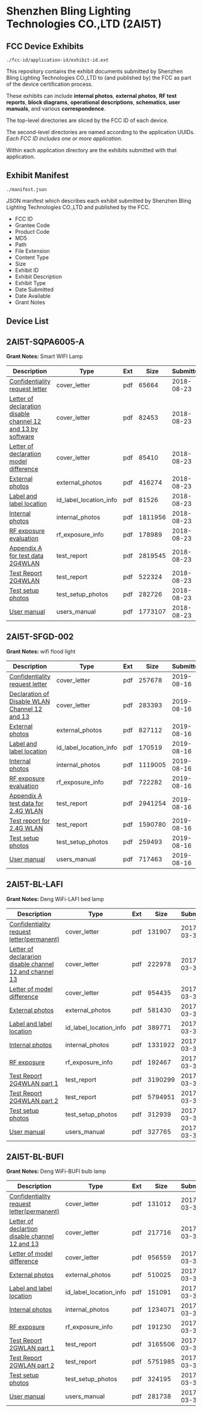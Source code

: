 # Shenzhen Bling Lighting Technologies CO.,LTD (2AI5T)
## FCC Device Exhibits

```
./fcc-id/application-id/exhibit-id.ext
```

This repository contains the exhibit documents submitted by Shenzhen Bling Lighting Technologies CO.,LTD to (and published by) the FCC as part of the device certification process.

These exhibits can include **internal photos**, **external photos**, **RF test reports**, **block diagrams**, **operational descriptions**, **schematics**, **user manuals**, and various **correspondence**.

The top-level directories are sliced by the FCC ID of each device.

The second-level directories are named according to the application UUIDs. *Each FCC ID includes one or more application.*

Within each application directory are the exhibits submitted with that application. 

## Exhibit Manifest

```
./manifest.json
```

JSON manifest which describes each exhibit submitted by Shenzhen Bling Lighting Technologies CO.,LTD and published by the FCC.

- FCC ID
- Grantee Code
- Product Code
- MD5
- Path
- File Extension
- Content Type
- Size
- Exhibit ID
- Exhibit Description
- Exhibit Type
- Date Submitted
- Date Available
- Grant Notes

## Device List
## 2AI5T-SQPA6005-A
**Grant Notes:** Smart WIFI Lamp

| Description | Type | Ext | Size | Submitted | Available |
| ----------- | ---- | --- | ---- | --------- | --------- |
| [Confidentiality request letter](2AI5T-SQPA6005-A/d98662c6bab012a59fd8359e9b37725c/3974075.pdf) | cover_letter | pdf | 65664 | 2018-08-23 | 2018-08-23 |
| [Letter of declaration disable channel 12 and 13 by software](2AI5T-SQPA6005-A/d98662c6bab012a59fd8359e9b37725c/3974079.pdf) | cover_letter | pdf | 82453 | 2018-08-23 | 2018-08-23 |
| [Letter of declaration model difference](2AI5T-SQPA6005-A/d98662c6bab012a59fd8359e9b37725c/3974080.pdf) | cover_letter | pdf | 85410 | 2018-08-23 | 2018-08-23 |
| [External photos](2AI5T-SQPA6005-A/d98662c6bab012a59fd8359e9b37725c/3974076.pdf) | external_photos | pdf | 416274 | 2018-08-23 | 2018-08-23 |
| [Label and label location](2AI5T-SQPA6005-A/d98662c6bab012a59fd8359e9b37725c/3974078.pdf) | id_label_location_info | pdf | 81526 | 2018-08-23 | 2018-08-23 |
| [Internal photos](2AI5T-SQPA6005-A/d98662c6bab012a59fd8359e9b37725c/3974077.pdf) | internal_photos | pdf | 1811956 | 2018-08-23 | 2018-08-23 |
| [RF exposure evaluation](2AI5T-SQPA6005-A/d98662c6bab012a59fd8359e9b37725c/3974082.pdf) | rf_exposure_info | pdf | 178989 | 2018-08-23 | 2018-08-23 |
| [Appendix A for test data 2G4WLAN](2AI5T-SQPA6005-A/d98662c6bab012a59fd8359e9b37725c/3974073.pdf) | test_report | pdf | 2819545 | 2018-08-23 | 2018-08-23 |
| [Test Report 2G4WLAN](2AI5T-SQPA6005-A/d98662c6bab012a59fd8359e9b37725c/3974084.pdf) | test_report | pdf | 522324 | 2018-08-23 | 2018-08-23 |
| [Test setup photos](2AI5T-SQPA6005-A/d98662c6bab012a59fd8359e9b37725c/3974085.pdf) | test_setup_photos | pdf | 282726 | 2018-08-23 | 2018-08-23 |
| [User manual](2AI5T-SQPA6005-A/d98662c6bab012a59fd8359e9b37725c/3974086.pdf) | users_manual | pdf | 1773107 | 2018-08-23 | 2018-08-23 |
## 2AI5T-SFGD-002
**Grant Notes:** wifi flood light

| Description | Type | Ext | Size | Submitted | Available |
| ----------- | ---- | --- | ---- | --------- | --------- |
| [Confidentiality request letter](2AI5T-SFGD-002/915c764ecbc5c3f549891e02c912368a/4401571.pdf) | cover_letter | pdf | 257678 | 2019-08-16 | 2019-08-16 |
| [Declaration of Disable WLAN Channel 12 and 13](2AI5T-SFGD-002/915c764ecbc5c3f549891e02c912368a/4401572.pdf) | cover_letter | pdf | 283393 | 2019-08-16 | 2019-08-16 |
| [External photos](2AI5T-SFGD-002/915c764ecbc5c3f549891e02c912368a/4401573.pdf) | external_photos | pdf | 827112 | 2019-08-16 | 2019-08-16 |
| [Label and label location](2AI5T-SFGD-002/915c764ecbc5c3f549891e02c912368a/4401575.pdf) | id_label_location_info | pdf | 170519 | 2019-08-16 | 2019-08-16 |
| [Internal photos](2AI5T-SFGD-002/915c764ecbc5c3f549891e02c912368a/4401574.pdf) | internal_photos | pdf | 1119005 | 2019-08-16 | 2019-08-16 |
| [RF exposure evaluation](2AI5T-SFGD-002/915c764ecbc5c3f549891e02c912368a/4401577.pdf) | rf_exposure_info | pdf | 722282 | 2019-08-16 | 2019-08-16 |
| [Appendix A test data for 2.4G WLAN](2AI5T-SFGD-002/915c764ecbc5c3f549891e02c912368a/4401569.pdf) | test_report | pdf | 2941254 | 2019-08-16 | 2019-08-16 |
| [Test report for 2.4G WLAN](2AI5T-SFGD-002/915c764ecbc5c3f549891e02c912368a/4401579.pdf) | test_report | pdf | 1590780 | 2019-08-16 | 2019-08-16 |
| [Test setup photos](2AI5T-SFGD-002/915c764ecbc5c3f549891e02c912368a/4401580.pdf) | test_setup_photos | pdf | 259493 | 2019-08-16 | 2019-08-16 |
| [User manual](2AI5T-SFGD-002/915c764ecbc5c3f549891e02c912368a/4401581.pdf) | users_manual | pdf | 717463 | 2019-08-16 | 2019-08-16 |
## 2AI5T-BL-LAFI
**Grant Notes:** Deng WiFi-LAFI bed lamp

| Description | Type | Ext | Size | Submitted | Available |
| ----------- | ---- | --- | ---- | --------- | --------- |
| [Confidentiality request letter(permanent)](2AI5T-BL-LAFI/84886246efb063384bece3d15dce1b98/3338913.pdf) | cover_letter | pdf | 131907 | 2017-03-30 | 2017-03-30 |
| [Letter of declararion disable channel 12 and channel 13](2AI5T-BL-LAFI/84886246efb063384bece3d15dce1b98/3338918.pdf) | cover_letter | pdf | 222978 | 2017-03-30 | 2017-03-30 |
| [Letter of model difference](2AI5T-BL-LAFI/84886246efb063384bece3d15dce1b98/3338919.pdf) | cover_letter | pdf | 954435 | 2017-03-30 | 2017-03-30 |
| [External photos](2AI5T-BL-LAFI/84886246efb063384bece3d15dce1b98/3338914.pdf) | external_photos | pdf | 581430 | 2017-03-30 | 2017-03-30 |
| [Label and label location](2AI5T-BL-LAFI/84886246efb063384bece3d15dce1b98/3338917.pdf) | id_label_location_info | pdf | 389771 | 2017-03-30 | 2017-03-30 |
| [Internal photos](2AI5T-BL-LAFI/84886246efb063384bece3d15dce1b98/3338916.pdf) | internal_photos | pdf | 1331922 | 2017-03-30 | 2017-03-30 |
| [RF exposure](2AI5T-BL-LAFI/84886246efb063384bece3d15dce1b98/3338921.pdf) | rf_exposure_info | pdf | 192467 | 2017-03-30 | 2017-03-30 |
| [Test Report 2G4WLAN part 1](2AI5T-BL-LAFI/84886246efb063384bece3d15dce1b98/3338923.pdf) | test_report | pdf | 3190299 | 2017-03-30 | 2017-03-30 |
| [Test Report 2G4WLAN part 2](2AI5T-BL-LAFI/84886246efb063384bece3d15dce1b98/3338924.pdf) | test_report | pdf | 5794951 | 2017-03-30 | 2017-03-30 |
| [Test setup photos](2AI5T-BL-LAFI/84886246efb063384bece3d15dce1b98/3338925.pdf) | test_setup_photos | pdf | 312939 | 2017-03-30 | 2017-03-30 |
| [User manual](2AI5T-BL-LAFI/84886246efb063384bece3d15dce1b98/3338926.pdf) | users_manual | pdf | 327765 | 2017-03-30 | 2017-03-30 |
## 2AI5T-BL-BUFI
**Grant Notes:** Deng WiFi-BUFI bulb lamp

| Description | Type | Ext | Size | Submitted | Available |
| ----------- | ---- | --- | ---- | --------- | --------- |
| [Confidentiality request letter(permanent)](2AI5T-BL-BUFI/35c6da9a44846e3dd8d74c045ce849a0/3338898.pdf) | cover_letter | pdf | 131012 | 2017-03-30 | 2017-03-30 |
| [Letter of declartion disable channel 12 and 13](2AI5T-BL-BUFI/35c6da9a44846e3dd8d74c045ce849a0/3338902.pdf) | cover_letter | pdf | 217716 | 2017-03-30 | 2017-03-30 |
| [Letter of model difference](2AI5T-BL-BUFI/35c6da9a44846e3dd8d74c045ce849a0/3338903.pdf) | cover_letter | pdf | 956559 | 2017-03-30 | 2017-03-30 |
| [External photos](2AI5T-BL-BUFI/35c6da9a44846e3dd8d74c045ce849a0/3338899.pdf) | external_photos | pdf | 510025 | 2017-03-30 | 2017-03-30 |
| [Label and label location](2AI5T-BL-BUFI/35c6da9a44846e3dd8d74c045ce849a0/3338901.pdf) | id_label_location_info | pdf | 151091 | 2017-03-30 | 2017-03-30 |
| [Internal photos](2AI5T-BL-BUFI/35c6da9a44846e3dd8d74c045ce849a0/3338900.pdf) | internal_photos | pdf | 1234071 | 2017-03-30 | 2017-03-30 |
| [RF exposure](2AI5T-BL-BUFI/35c6da9a44846e3dd8d74c045ce849a0/3338905.pdf) | rf_exposure_info | pdf | 191230 | 2017-03-30 | 2017-03-30 |
| [Test Report 2GWLAN part 1](2AI5T-BL-BUFI/35c6da9a44846e3dd8d74c045ce849a0/3338907.pdf) | test_report | pdf | 3165506 | 2017-03-30 | 2017-03-30 |
| [Test Report 2GWLAN part 2](2AI5T-BL-BUFI/35c6da9a44846e3dd8d74c045ce849a0/3338908.pdf) | test_report | pdf | 5751985 | 2017-03-30 | 2017-03-30 |
| [Test setup photos](2AI5T-BL-BUFI/35c6da9a44846e3dd8d74c045ce849a0/3338909.pdf) | test_setup_photos | pdf | 324195 | 2017-03-30 | 2017-03-30 |
| [User manual](2AI5T-BL-BUFI/35c6da9a44846e3dd8d74c045ce849a0/3338910.pdf) | users_manual | pdf | 281738 | 2017-03-30 | 2017-03-30 |
